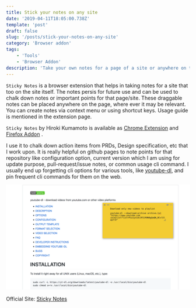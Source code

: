 ```yaml
---
title: Stick your notes on any site
date: '2019-04-11T18:05:00.738Z'
template: 'post'
draft: false
slug: '/posts/stick-your-notes-on-any-site'
category: 'Browser addon'
tags:
    - 'Tools'
    - 'Browser Addon'
description: 'Take your own notes for a page of a site or anywhere on the web via Firefox Addon. The notes persist for that site for future use. '
---
```


`Sticky Notes` is a browser extension that helps in taking notes for a site that too on the site itself. The notes persis for future use and can be used to chalk down notes or important points for that page/site. These draggable notes can be placed anywhere on the page, where ever it may be relevant. You can create notes via context menu or using shortcut keys. Usage guide is mentioned in the extension page.

`Sticky Notes` by Hiroki Kumamoto is available as [Chrome Extension](https://chrome.google.com/webstore/detail/stickynotes/imcecnigpdchlakcljkjjhddmilnmcji) and [Firefox Addon](https://addons.mozilla.org/en-US/firefox/addon/sticky-notes/) .

I use it to chalk down action items from PRDs, Design specification, etc that I work upon. It is really helpful on github pages to note points for that repository like configuration option, current version which I am using for update purpose, pull-request/issue notes, or common usage cli command. I usually end up forgetting cli options for various tools, like [youtube-dl](https://github.com/ytdl-org/youtube-dl), and pin frequent cli commands for them on the web.

![Screenshot](/media/sticky-notes.png)

Official Site: [Sticky Notes](https://blog.kumabook.tokyo/stickynotes/)
